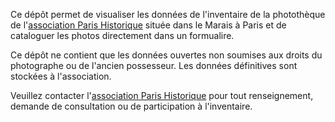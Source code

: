 Ce dépôt permet de visualiser les données de l'inventaire de la photothèque de l'[association Paris Historique](https://www.paris-historique.org/) située dans le Marais à Paris et de cataloguer les photos directement dans un formualire.

Ce dépôt ne contient que les données ouvertes non soumises aux droits du photographe ou de l'ancien possesseur. Les données définitives sont stockées à l'association.

Veuillez contacter l'[association Paris Historique](https://www.paris-historique.org/) pour tout renseignement, demande de consultation ou de participation à l'inventaire.
